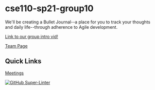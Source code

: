 # cse110-sp21-group10
We'll be creating a Bullet Journal--a place for you to track your thoughts and daily life--through adherence to Agile development.

[Link to our group intro vid!](https://youtu.be/TEGurr5URH4)

[Team Page](admin/team.md)

## Quick Links

[Meetings](admin/meetings)

[![GitHub Super-Linter](https://github.com/cse110-sp21-group10/cse110-sp21-group10/workflows/Lint%20Code%20Base/badge.svg)](https://github.com/marketplace/actions/super-linter)


